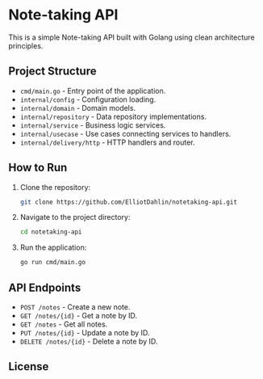 # Note-taking API

This is a simple Note-taking API built with Golang using clean architecture principles.

## Project Structure

- `cmd/main.go` - Entry point of the application.
- `internal/config` - Configuration loading.
- `internal/domain` - Domain models.
- `internal/repository` - Data repository implementations.
- `internal/service` - Business logic services.
- `internal/usecase` - Use cases connecting services to handlers.
- `internal/delivery/http` - HTTP handlers and router.

## How to Run

1. Clone the repository:
    ```sh
    git clone https://github.com/ElliotDahlin/notetaking-api.git
    ```

2. Navigate to the project directory:
    ```sh
    cd notetaking-api
    ```

3. Run the application:
    ```sh
    go run cmd/main.go
    ```

## API Endpoints

- `POST /notes` - Create a new note.
- `GET /notes/{id}` - Get a note by ID.
- `GET /notes` - Get all notes.
- `PUT /notes/{id}` - Update a note by ID.
- `DELETE /notes/{id}` - Delete a note by ID.

## License


